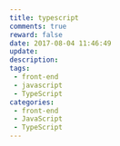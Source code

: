 ```yaml
---
title: typescript
comments: true
reward: false
date: 2017-08-04 11:46:49
update:
description:
tags:
 - front-end
 - javascript
 - TypeScript
categories:
 - front-end
 - JavaScript
 - TypeScript
---
```

